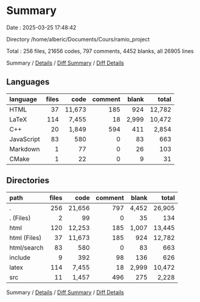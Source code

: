 # Summary

Date : 2025-03-25 17:48:42

Directory /home/alberic/Documents/Cours/ramio_project

Total : 256 files,  21656 codes, 797 comments, 4452 blanks, all 26905 lines

Summary / [Details](details.md) / [Diff Summary](diff.md) / [Diff Details](diff-details.md)

## Languages
| language | files | code | comment | blank | total |
| :--- | ---: | ---: | ---: | ---: | ---: |
| HTML | 37 | 11,673 | 185 | 924 | 12,782 |
| LaTeX | 114 | 7,455 | 18 | 2,999 | 10,472 |
| C++ | 20 | 1,849 | 594 | 411 | 2,854 |
| JavaScript | 83 | 580 | 0 | 83 | 663 |
| Markdown | 1 | 77 | 0 | 26 | 103 |
| CMake | 1 | 22 | 0 | 9 | 31 |

## Directories
| path | files | code | comment | blank | total |
| :--- | ---: | ---: | ---: | ---: | ---: |
| . | 256 | 21,656 | 797 | 4,452 | 26,905 |
| . (Files) | 2 | 99 | 0 | 35 | 134 |
| html | 120 | 12,253 | 185 | 1,007 | 13,445 |
| html (Files) | 37 | 11,673 | 185 | 924 | 12,782 |
| html/search | 83 | 580 | 0 | 83 | 663 |
| include | 9 | 392 | 98 | 136 | 626 |
| latex | 114 | 7,455 | 18 | 2,999 | 10,472 |
| src | 11 | 1,457 | 496 | 275 | 2,228 |

Summary / [Details](details.md) / [Diff Summary](diff.md) / [Diff Details](diff-details.md)